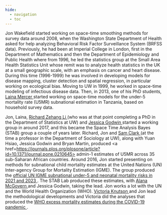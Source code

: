 ```yaml
---
hide:
  - navigation
  - toc
---
```



Jon Wakefield started working on space-time smoothing methods for survey data around 2008, when the Washington State Department of Health asked for help analyzing Behavioral Risk Factor Surveillance System (BRFSS data). Previously, he had been at  Imperial College in London, first in the Department of Mathematics and then the Department of Epidemiology and Public Health where from 1996, he led the statistics group at the Small Area Health Statistics Unit whose remit was to analyze health statistics in the UK at a small geographic scale, with an emphasis on cancer and heart disease. During this time (1996-1999) he was involved in developing models for disease mapping, cluster detection and spatial regression, in particular working on ecological bias. Moving to UW in 1999, he worked in space-time modeling of infectious disease data. Then, in 2013, one of his PhD students, <a href=https://csde.washington.edu/affiliates/mercer-laina/ >Laina Mercer </a> started working on space-time models for the under-5 mortality rate (U5MR) subnational estimation in Tanzania, based on household survey data. 

Jon, Laina, <a href=https://zehangli.com/ > Richard Zehang Li </a> (who was at that point completing a PhD in the Department of Statistics at UW) and <a href=https://jlgodwin.github.io/ > Jessica Godwin </a> started a working group in around 2017, and this became the Space Time Analysis Bayes (STAB) group a couple of years later. Richard, Jon and <a href=https://sociology.osu.edu/people/clark.2962 >Sam Clark </a> (at the time a professor in the Department of Sociology at UW), along with Yuan Hsiao, Jessica Godwin and Bryan Martin, produced <a href=https://journals.plos.org/plosone/article?id=10.1371/journal.pone.0210645> admin-1 estimates of U5MR across 35 sub-Saharan African countries</a>. Around 2016, Jon started presenting on methods for subnational child mortality estimates at the United Nations (UN) Inter-agency Group for Mortality Estimation (IGME). The group produced the <a href=https://childmortality.org/all-cause-mortality/analysis> official UN IGME subnational under-5 and neonatal mortality risks in 2021 and 2023 </a>. The STAB Lab produced these estimates, with <a href=https://alanamcgovern.github.io/> Alana McGovern </a> and Jessica Godwin, taking the lead. Jon works a lot with the UN and the World Health Organization (WHO). <a href=https://victoriaknutson.github.io/ > Victoria Knutson </a> and Jon lead the methodological developments and Victoria did the analyses that produced the <a href=v>WHO excess mortality estimates during the COVID-19 pandemic </a>. 